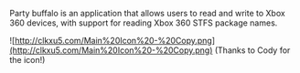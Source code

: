 Party buffalo is an application that allows users to read and write to Xbox 360 devices, with support for reading Xbox 360 STFS package names.

![http://clkxu5.com/Main%20Icon%20-%20Copy.png](http://clkxu5.com/Main%20Icon%20-%20Copy.png)
(Thanks to Cody for the icon!)